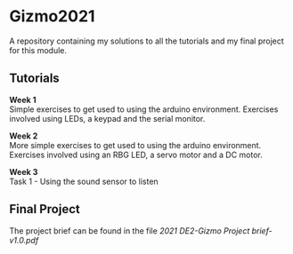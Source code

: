 # Gizmo2021

A repository containing my solutions to all the tutorials and my final project for this module.

## Tutorials
**Week 1** <br />
Simple exercises to get used to using the arduino environment. Exercises involved using LEDs, a keypad and the serial monitor. <br />

**Week 2** <br />
More simple exercises to get used to using the arduino environment. Exercises involved using an RBG LED, a servo motor and a DC motor.

**Week 3** <br />
Task 1 - Using the sound sensor to listen 

## Final Project
The project brief can be found in the file _2021 DE2-Gizmo Project brief-v1.0.pdf_
